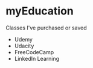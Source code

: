 # myEducation
Classes I've purchased or saved 
- Udemy
- Udacity
- FreeCodeCamp
- LinkedIn Learning
